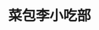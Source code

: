 ---
title: "菜包李小吃部"
description: "菜包李小吃部"
layout: shop
keywords:
  - 美食競賽
  - 台灣美食
  - 美食精選
datePublished: "2025-06-30"
dateModified: "2025-07-05"
city: "高雄市"
district: "前金區"
address: "高雄市前金區河南二路137號"
phone: "072155566"
geo: "22.634175164086876, 120.29224845835454"
google_map: "https://maps.app.goo.gl/x4hrDKPxqJAw7JT46"
footinder: "https://footinder.com.tw/%e9%ab%98%e9%9b%84%e5%b8%82%e5%89%8d%e9%87%91%e5%8d%80/10914/"
official: ""
award:
  - name: "500盤"
    year: "2024"
    entries:
      - dishes:
          - "鹽烤蛤蠣"

---